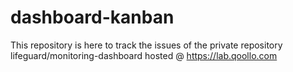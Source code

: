 # dashboard-kanban
This repository is here to track the issues of the private repository lifeguard/monitoring-dashboard hosted @ https://lab.qoollo.com
